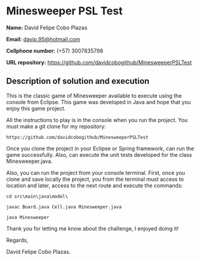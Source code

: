 # Minesweeper PSL Test
 
**Name:** David Felipe Cobo Plazas

**Email:** davip.95@hotmail.com

**Cellphone number:** (+57) 3007835798

**URL repository:** https://github.com/davidcobogithub/MinesweeperPSLTest

##  Description of solution and execution

This is the classic game of Minesweeper available to execute using the console from Eclipse. This game was developed in Java and hope that you enjoy this game project.

All the instructions to play is in the console when you run the project. You must make a git clone for my repository: 
```
https://github.com/davidcobogithub/MinesweeperPSLTest
```
Once you clone the project in your Eclipse or Spring framework, can run the game successfully. Also, can execute the unit tests developed for the class Minesweeper.java.

Also, you can run the project from your console terminal. First, once you clone and save locally the project, you from the terminal must access to location and later, access to the next route and execute the commands:
```
cd src\main\java\model\

javac Board.java Cell.java Minesweeper.java 

java Minesweeper

```

Thank you for letting me know about the challenge, I enjoyed doing it!

Regards,

David Felipe Cobo Plazas.
